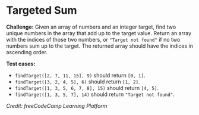 # Targeted Sum
**Challenge:** Given an array of numbers and an integer target, find two unique numbers in the array that add up to the target value. Return an array with the indices of those two numbers, or `"Target not found"` if no two numbers sum up to the target. The returned array should have the indices in ascending order.

**Test cases:**
- `findTarget([2, 7, 11, 15], 9)` should return `[0, 1]`.
- `findTarget([3, 2, 4, 5], 6)` should return `[1, 2]`.
- `findTarget([1, 3, 5, 6, 7, 8], 15)` should return `[4, 5]`.
- `findTarget([1, 3, 5, 7], 14)` should return `"Target not found"`.

*Credit: freeCodeCamp Learning Platform*